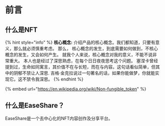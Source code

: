 # 前言

## 什么是NFT

{% hint style="info" %}
**核心概念:** 介绍产品的核心概念。我们都知道，只要有意义，那么就必须慎重考虑。 那么， 核心概念的发生，到底需要如何做到，不核心概念的发生，又会如何产生。 就我个人来说，核心概念对我的意义，不能不说非常重大。 本人也是经过了深思熟虑，在每个日日夜夜思考这个问题。 塞涅卡曾经提到过，生命如同寓言，其价值不在与长短，而在与内容。这句话看似简单，但其中的阴郁不禁让人深思. 吉格·金克拉说过一句著名的话，如果你能做梦，你就能实现它。这不禁令我深思。
{% endhint %}

{% embed url="https://en.wikipedia.org/wiki/Non-fungible_token" %}

## 什么是EaseShare？

EaseShare是一个去中心化的NFT内容创作及分享平台。
